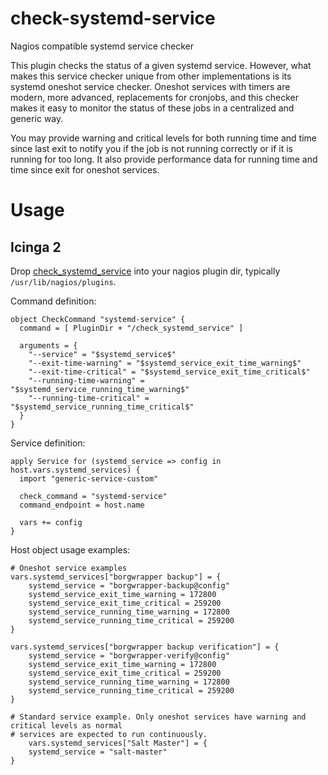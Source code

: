 # check-systemd-service
Nagios compatible systemd service checker

This plugin checks the status of a given systemd service. However, what makes this service checker unique from other implementations is its systemd oneshot service checker. Oneshot services with timers are modern, more advanced, replacements for cronjobs, and this checker makes it easy to monitor the status of these jobs in a centralized and generic way.

You may provide warning and critical levels for both running time and time since last exit to notify you if the job is not running correctly or if it is running for too long. It also provide performance data for running time and time since exit for oneshot services.

# Usage
## Icinga 2
Drop [check_systemd_service](src/check_systemd_service) into your nagios plugin dir, typically `/usr/lib/nagios/plugins`.

Command definition:

    object CheckCommand "systemd-service" {
      command = [ PluginDir + "/check_systemd_service" ]

      arguments = {
        "--service" = "$systemd_service$"
        "--exit-time-warning" = "$systemd_service_exit_time_warning$"
        "--exit-time-critical" = "$systemd_service_exit_time_critical$"
        "--running-time-warning" = "$systemd_service_running_time_warning$"
        "--running-time-critical" = "$systemd_service_running_time_critical$"
      }
    }
 
Service definition:
 
    apply Service for (systemd_service => config in host.vars.systemd_services) {
      import "generic-service-custom"

      check_command = "systemd-service"
      command_endpoint = host.name

      vars += config
    }

Host object usage examples:

    # Oneshot service examples
    vars.systemd_services["borgwrapper backup"] = {
        systemd_service = "borgwrapper-backup@config"
        systemd_service_exit_time_warning = 172800
        systemd_service_exit_time_critical = 259200
        systemd_service_running_time_warning = 172800
        systemd_service_running_time_critical = 259200
    }

    vars.systemd_services["borgwrapper backup verification"] = {
        systemd_service = "borgwrapper-verify@config"
        systemd_service_exit_time_warning = 172800
        systemd_service_exit_time_critical = 259200
        systemd_service_running_time_warning = 172800
        systemd_service_running_time_critical = 259200
    }
    
    # Standard service example. Only oneshot services have warning and critical levels as normal
    # services are expected to run continuously.
        vars.systemd_services["Salt Master"] = {
        systemd_service = "salt-master"
    }    
